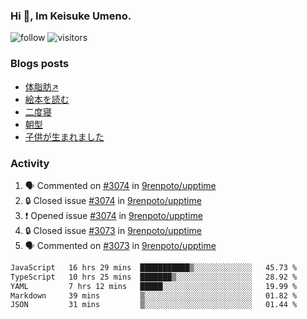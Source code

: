 ### Hi 👋, Im Keisuke Umeno.

<!--
**9renpoto/9renpoto** is a ✨ _special_ ✨ repository because its `README.md` (this file) appears on your GitHub profile.

Here are some ideas to get you started:

- 🔭 I’m currently working on ...
- 🌱 I’m currently learning ...
- 👯 I’m looking to collaborate on ...
- 🤔 I’m looking for help with ...
- 💬 Ask me about ...
- 📫 How to reach me: ...
- 😄 Pronouns: ...
- ⚡ Fun fact: ...
-->

![follow](https://img.shields.io/github/followers/9renpoto?label=Follow&style=social)
![visitors](https://komarev.com/ghpvc/?username=9renpoto&label=Profile%20views&color=0e75b6&style=flat)

### Blogs posts

<!-- BLOG-POST-LIST:START -->
- [体脂肪↗](https://9renpoto.win/entry/2024/08/12/gaining_fat)
- [絵本を読む](https://9renpoto.win/entry/2024/07/26/picture_book)
- [二度寝](https://9renpoto.win/entry/2024/07/18/going_back_to_sleep)
- [朝型](https://9renpoto.win/entry/2024/05/29/im-an-early)
- [子供が生まれました](https://9renpoto.win/entry/2024/04/18/hello-world)
<!-- BLOG-POST-LIST:END -->

### Activity

<!--START_SECTION:activity-->
1. 🗣 Commented on [#3074](https://github.com/9renpoto/upptime/issues/3074#issuecomment-2305847235) in [9renpoto/upptime](https://github.com/9renpoto/upptime)
2. 🔒 Closed issue [#3074](https://github.com/9renpoto/upptime/issues/3074) in [9renpoto/upptime](https://github.com/9renpoto/upptime)
3. ❗ Opened issue [#3074](https://github.com/9renpoto/upptime/issues/3074) in [9renpoto/upptime](https://github.com/9renpoto/upptime)
4. 🔒 Closed issue [#3073](https://github.com/9renpoto/upptime/issues/3073) in [9renpoto/upptime](https://github.com/9renpoto/upptime)
5. 🗣 Commented on [#3073](https://github.com/9renpoto/upptime/issues/3073#issuecomment-2304263577) in [9renpoto/upptime](https://github.com/9renpoto/upptime)
<!--END_SECTION:activity-->

<!--START_SECTION:waka-->

```txt
JavaScript   16 hrs 29 mins  ███████████▒░░░░░░░░░░░░░   45.73 %
TypeScript   10 hrs 25 mins  ███████▒░░░░░░░░░░░░░░░░░   28.92 %
YAML         7 hrs 12 mins   █████░░░░░░░░░░░░░░░░░░░░   19.99 %
Markdown     39 mins         ▒░░░░░░░░░░░░░░░░░░░░░░░░   01.82 %
JSON         31 mins         ▒░░░░░░░░░░░░░░░░░░░░░░░░   01.44 %
```

<!--END_SECTION:waka-->
